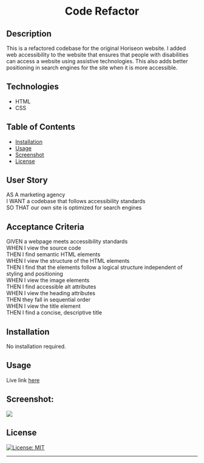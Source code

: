 <h1 align="center">Code Refactor</h1>

## Description 

This is a refactored codebase for the original Horiseon website. I added web accessibility to the website that ensures that people with disabilities can access a website using assistive technologies. This also adds better positioning in search engines for the site when it is more accessible.</p>

## Technologies
- HTML
- CSS

## Table of Contents

- [Installation](#installation)
- [Usage](#usage)
- [Screenshot](#screenshot)
- [License](#license)

## User Story
AS A marketing agency<br>
I WANT a codebase that follows accessibility standards<br>
SO THAT our own site is optimized for search engines

## Acceptance Criteria
GIVEN a webpage meets accessibility standards<br>
WHEN I view the source code<br>
THEN I find semantic HTML elements<br>
WHEN I view the structure of the HTML elements<br>
THEN I find that the elements follow a logical structure independent of styling and positioning<br>
WHEN I view the image elements<br>
THEN I find accessible alt attributes<br>
WHEN I view the heading attributes<br>
THEN they fall in sequential order<br>
WHEN I view the title element<br>
THEN I find a concise, descriptive title<br>
## Installation

No installation required.

## Usage

Live link [here](https://brianlockerbie.github.io/code-refactor/)



## Screenshot:
<img src="./assets/images/screenshot.png">



## License

[![License: MIT](https://img.shields.io/badge/License-MIT-yellow.svg)](https://opensource.org/licenses/MIT)


---
